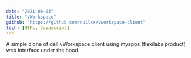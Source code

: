 ```yaml
---
date: "2021-08-03"
title: "vWorkspace"
github: "https://github.com/nullxx/vworkspace-client"
tech: [HTML, Javascript]
---
```


A simple clone of dell vWorkspace client using myapps (flexilabs product) web interface under the hood. 